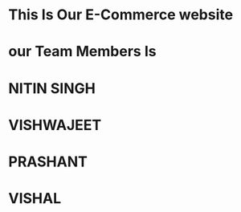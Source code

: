 # This Is Our E-Commerce website
# our Team Members Is
# NITIN SINGH
# VISHWAJEET
# PRASHANT
# VISHAL
